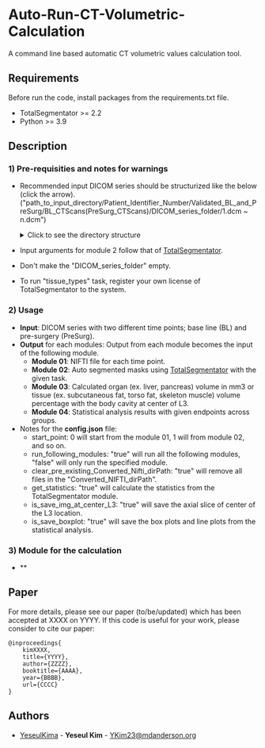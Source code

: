 # Auto-Run-CT-Volumetric-Calculation

A command line based automatic CT volumetric values calculation tool. 



## Requirements
Before run the code, install packages from the requirements.txt file. 
- TotalSegmentator >= 2.2
- Python >= 3.9


## Description

### 1) Pre-requisities and notes for warnings
- Recommended input DICOM series should be structurized like the below (click the arrow).  
  ("path_to_input_directory/Patient_Identifier_Number/Validated_BL_and_PreSurg/BL_CTScans(PreSurg_CTScans)/DICOM_series_folder/1.dcm ~ n.dcm")

  <details>
    <summary>Click to see the directory structure</summary>
    
    ![DICOM Series Directory Structure]![image](https://github.com/user-attachments/assets/8f6ad81e-9a34-4a30-ac33-b5679ab99253)
    
  </details>

- Input arguments for module 2 follow that of [TotalSegmentator](https://github.com/wasserth/TotalSegmentator). 
- Don't make the "DICOM_series_folder" empty.
- To run "tissue_types" task, register your own license of TotalSegmentator to the system.

### 2) Usage
- **Input**: DICOM series with two different time points; base line (BL) and pre-surgery (PreSurg).
- **Output** for each modules:
  Output from each module becomes the input of the following module.
  - **Module 01**: NIFTI file for each time point.
  - **Module 02**: Auto segmented masks using [TotalSegmentator](https://github.com/wasserth/TotalSegmentator) with the given task.
  - **Module 03**: Calculated organ (ex. liver, pancreas) volume in mm3 or tissue (ex. subcutaneous fat, torso fat, skeleton muscle) volume percentage with the body cavity at center of L3. 
  - **Module 04**: Statistical analysis results with given endpoints across groups. 
- Notes for the **config.json** file:
  - start_point: 0 will start from the module 01, 1 will from module 02, and so on.
  - run_following_modules: "true" will run all the following modules, "false" will only run the specified module.
  - clear_pre_existing_Converted_Nifti_dirPath: "true" will remove all files in the "Converted_NIFTI_dirPath".
  - get_statistics: "true" will calculate the statistics from the TotalSegmentator module.
  - is_save_img_at_center_L3: "true" will save the axial slice of center of the L3 location.
  - is_save_boxplot: "true" will save the box plots and line plots from the statistical analysis.
    
### 3) Module for the calculation
- **


## Paper
For more details, please see our paper (to/be/updated) which has been accepted at XXXX on YYYY. 
If this code is useful for your work, please consider to cite our paper:
```
@inproceedings{
    kimXXXX,
    title={YYYY},
    author={ZZZZ},
    booktitle={AAAA},
    year={BBBB},
    url={CCCC}
}
```

## Authors
  - [YeseulKima](https://github.com/YeseulKima) - **Yeseul Kim** - <YKim23@mdanderson.org>
